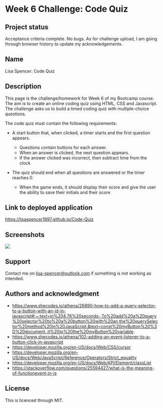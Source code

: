 # Week 6 Challenge: Code Quiz

## Project status
Acceptance criteria complete. No bugs. As for challenge upload, I am going through browser history to update my acknowledgements. 

## Name
Lisa Spencer: Code Quiz

## Description
This page is the challenge/homework for Week 6 of my Bootcamp course. The aim is to create an online coding quiz using HTML, CSS and Javascript. The challenge asks us to build a timed coding quiz with multiple-choice questions. 

The code quiz must contain the following requirements:

* A start button that, when clicked, a timer starts and the first question appears.
 
  * Questions contain buttons for each answer.
  * When an answer is clicked, the next question appears.
  * If the answer clicked was incorrect, then subtract time from the clock

* The quiz should end when all questions are answered or the timer reaches 0.

  * When the game ends, it should display their score and give the user the ability to save their initials and their score

## Link to deployed application
https://lisaspencer1997.github.io/Code-Quiz

## Screenshots
![](ScreenRecording.gif)

## Support
Contact me on lisa-spencer@outlook.com if something is not working as intended.

## Authors and acknowledgment
* https://www.shecodes.io/athena/26890-how-to-add-a-query-selector-to-a-button-with-an-id-in-javascript#:~:text=in%204.76%20seconds-,To%20add%20a%20query%20selector%20to%20a%20button%20with%20an,the%20querySelector%20method%20in%20JavaScript.&text=const%20myButton%20%3D%20document.,it%20to%20the%20myButton%20variable.
* https://www.shecodes.io/athena/102-adding-an-event-listener-to-a-button-click-in-javascript
* https://developer.mozilla.org/en-US/docs/Web/CSS/cursor
* https://developer.mozilla.org/en-US/docs/Web/JavaScript/Reference/Operators/Strict_equality
* https://developer.mozilla.org/en-US/docs/Web/API/Element/classList
* https://stackoverflow.com/questions/25594427/what-is-the-meaning-of-functionevent-in-js


## License
This is licenced through MIT. 
